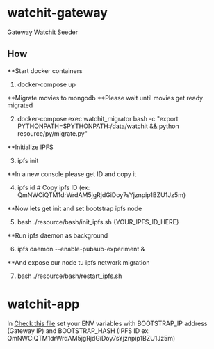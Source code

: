 # watchit-gateway
Gateway Watchit Seeder

## How

**Start docker containers

1) docker-compose up

**Migrate movies to mongodb
**Please wait until movies get ready migrated

2) docker-compose exec watchit_migrator bash -c "export PYTHONPATH=$PYTHONPATH:/data/watchit && python resource/py/migrate.py"

**Initialize IPFS

3) ipfs init

**In a new console please get ID and copy it

4) ipfs id # Copy ipfs ID (ex: QmNWCiQTM1drWrdAM5jgRjdGiDoy7sYjznpip1BZU1Jz5m)

**Now lets get init and set bootstrap ipfs node

5) bash ./resource/bash/init_ipfs.sh {YOUR_IPFS_ID_HERE}

**Run ipfs daemon as background

6) ipfs daemon  --enable-pubsub-experiment &

**And expose our node tu ipfs network migration

7) bash ./resource/bash/restart_ipfs.sh


# watchit-app
In [Check this file](https://github.com/ZorrillosDev/watchit-desktop/blob/master/public/lib/settings/orbit.js) set your ENV variables with BOOTSTRAP_IP address (Gateway IP) and BOOTSTRAP_HASH (IPFS ID ex: QmNWCiQTM1drWrdAM5jgRjdGiDoy7sYjznpip1BZU1Jz5m)

